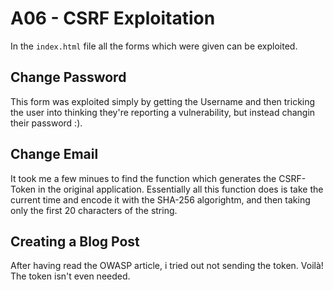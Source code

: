 # A06 - CSRF Exploitation

In the `index.html` file all the forms which were given can be exploited.

## Change Password

This form was exploited simply by getting the Username and then tricking the
user into thinking they're reporting a vulnerability, but instead changin their
password :).

## Change Email

It took me a few minues to find the function which generates the CSRF-Token in the
original application. Essentially all this function does is take the current time and
encode it with the SHA-256 algorightm, and then taking only the first 20 characters of 
the string.

## Creating a Blog Post

After having read the OWASP article, i tried out not sending the token. Voilà! The token
isn't even needed.
